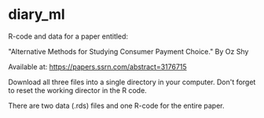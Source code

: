 # diary_ml
R-code and data for a paper entitled:  

"Alternative Methods for Studying Consumer Payment Choice." By Oz Shy

Available at: https://papers.ssrn.com/abstract=3176715 

Download all three files into a single directory in your computer. Don't forget to reset the working director in the R code. 

There are two data (.rds) files and one R-code for the entire paper. 

